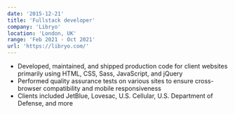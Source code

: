 ```yaml
---
date: '2015-12-21'
title: 'Fullstack developer'
company: 'Libryo'
location: 'London, UK'
range: 'Feb 2021 - Oct 2021'
url: 'https://libryo.com/'
---
```


- Developed, maintained, and shipped production code for client websites primarily using HTML, CSS, Sass, JavaScript, and jQuery
- Performed quality assurance tests on various sites to ensure cross-browser compatibility and mobile responsiveness
- Clients included JetBlue, Lovesac, U.S. Cellular, U.S. Department of Defense, and more
